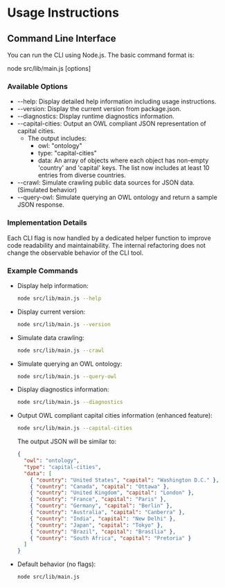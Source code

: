 # Usage Instructions

## Command Line Interface

You can run the CLI using Node.js. The basic command format is:

  node src/lib/main.js [options]

### Available Options

- --help: Display detailed help information including usage instructions.
- --version: Display the current version from package.json.
- --diagnostics: Display runtime diagnostics information.
- --capital-cities: Output an OWL compliant JSON representation of capital cities.
  - The output includes:
    - owl: "ontology"
    - type: "capital-cities"
    - data: An array of objects where each object has non-empty 'country' and 'capital' keys. The list now includes at least 10 entries from diverse countries.
- --crawl: Simulate crawling public data sources for JSON data. (Simulated behavior)
- --query-owl: Simulate querying an OWL ontology and return a sample JSON response.

### Implementation Details

Each CLI flag is now handled by a dedicated helper function to improve code readability and maintainability. The internal refactoring does not change the observable behavior of the CLI tool.

### Example Commands

- Display help information:
  ```bash
  node src/lib/main.js --help
  ```

- Display current version:
  ```bash
  node src/lib/main.js --version
  ```

- Simulate data crawling:
  ```bash
  node src/lib/main.js --crawl
  ```

- Simulate querying an OWL ontology:
  ```bash
  node src/lib/main.js --query-owl
  ```

- Display diagnostics information:
  ```bash
  node src/lib/main.js --diagnostics
  ```

- Output OWL compliant capital cities information (enhanced feature):
  ```bash
  node src/lib/main.js --capital-cities
  ```

  The output JSON will be similar to:
  ```json
  {
    "owl": "ontology",
    "type": "capital-cities",
    "data": [
      { "country": "United States", "capital": "Washington D.C." },
      { "country": "Canada", "capital": "Ottawa" },
      { "country": "United Kingdom", "capital": "London" },
      { "country": "France", "capital": "Paris" },
      { "country": "Germany", "capital": "Berlin" },
      { "country": "Australia", "capital": "Canberra" },
      { "country": "India", "capital": "New Delhi" },
      { "country": "Japan", "capital": "Tokyo" },
      { "country": "Brazil", "capital": "Brasília" },
      { "country": "South Africa", "capital": "Pretoria" }
    ]
  }
  ```

- Default behavior (no flags):
  ```bash
  node src/lib/main.js
  ```
